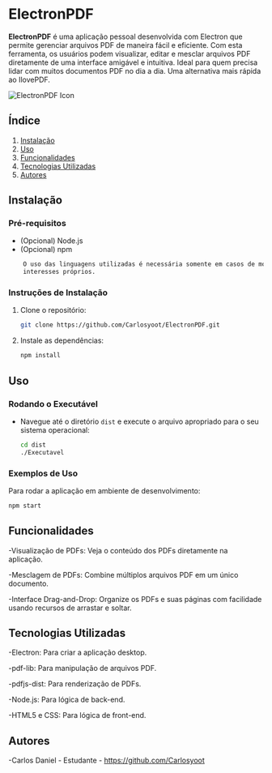 # ElectronPDF

**ElectronPDF** é uma aplicação pessoal desenvolvida com Electron que permite gerenciar arquivos PDF de maneira fácil e eficiente. Com esta ferramenta, os usuários podem visualizar, editar e mesclar arquivos PDF diretamente de uma interface amigável e intuitiva. Ideal para quem precisa lidar com muitos documentos PDF no dia a dia. Uma alternativa mais rápida ao IlovePDF.

![ElectronPDF Icon](assets/icon.png)

## Índice
1. [Instalação](#instalação)
2. [Uso](#uso)
3. [Funcionalidades](#funcionalidades)
4. [Tecnologias Utilizadas](#tecnologias-utilizadas)
5. [Autores](#autores)

## Instalação

### Pré-requisitos
- (Opcional) Node.js
- (Opcional) npm
```bash
    O uso das linguagens utilizadas é necessária somente em casos de modificação sobre o código original para 
    interesses próprios.
```

### Instruções de Instalação
1. Clone o repositório:
    ```bash
    git clone https://github.com/Carlosyoot/ElectronPDF.git
    ```
2. Instale as dependências:
    ```bash
    npm install
    ```

## Uso

### Rodando o Executável
- Navegue até o diretório `dist` e execute o arquivo apropriado para o seu sistema operacional:
    ```bash
    cd dist
    ./Executavel
    ```

### Exemplos de Uso
Para rodar a aplicação em ambiente de desenvolvimento:
```bash
npm start
```

## Funcionalidades
-Visualização de PDFs: Veja o conteúdo dos PDFs diretamente na aplicação.

-Mesclagem de PDFs: Combine múltiplos arquivos PDF em um único documento.

-Interface Drag-and-Drop: Organize os PDFs e suas páginas com facilidade usando recursos de arrastar e soltar.

## Tecnologias Utilizadas

-Electron: Para criar a aplicação desktop.

-pdf-lib: Para manipulação de arquivos PDF.

-pdfjs-dist: Para renderização de PDFs.

-Node.js: Para lógica de back-end.

-HTML5 e CSS: Para lógica de front-end.

## Autores
-Carlos Daniel - Estudante - https://github.com/Carlosyoot
